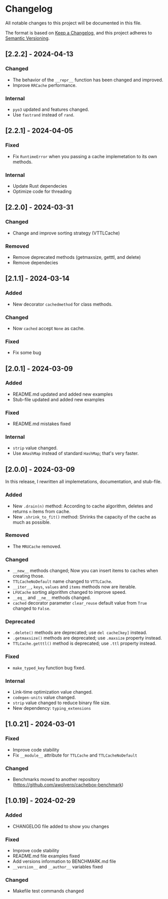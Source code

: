 # Changelog

All notable changes to this project will be documented in this file.

The format is based on [Keep a Changelog](https://keepachangelog.com/en/1.1.0/),
and this project adheres to [Semantic Versioning](https://semver.org/spec/v2.0.0.html).

## [2.2.2] - 2024-04-13

### Changed
- The behavior of the `__repr__` function has been changed and improved.
- Improve `RRCache` performance.

### Internal
- `pyo3` updated and features changed.
- Use `fastrand` instead of `rand`.

## [2.2.1] - 2024-04-05

### Fixed
- Fix `RuntimeError` when you passing a cache implemetation to its own methods.

### Internal
- Update Rust dependecies
- Optimize code for threading

## [2.2.0] - 2024-03-31

### Changed
- Change and improve sorting strategy (VTTLCache)

### Removed
- Remove deprecated methods (getmaxsize, getttl, and delete)
- Remove dependecies

## [2.1.1] - 2024-03-14

### Added
- New decorator `cachedmethod` for class methods.

### Changed
- Now `cached` accept `None` as cache.

### Fixed
- Fix some bug

## [2.0.1] - 2024-03-09

### Added
- README.md updated and added new examples
- Stub-file updated and added new examples

### Fixed
- README.md mistakes fixed

### Internal
- `strip` value changed.
- Use `AHashMap` instead of standard `HashMap`; that's very faster.

## [2.0.0] - 2024-03-09
In this release, I rewritten all implemetations, documentation, and stub-file.

### Added
- New `.drain(n)` method: According to cache algorithm, deletes and returns `n` items from cache.
- New `.shrink_to_fit()` method: Shrinks the capacity of the cache as much as possible.

### Removed
- The `MRUCache` removed.

### Changed
- `__new__` methods changed; Now you can insert items to caches when creating those.
- `TTLCacheNoDefault` name changed to `VTTLCache`.
- `__iter__`, `keys`, `values` and `items` methods now are iterable.
- `LFUCache` sorting algorithm changed to improve speed.
- `__eq__` and `__ne__` methods changed.
- `cached` decorator parameter `clear_reuse` default value from `True` changed to `False`.

### Deprecated
- `.delete()` methods are deprecated; use `del cache[key]` instead.
- `.getmaxsize()` methods are deprecated; use `.maxsize` property instead.
- `TTLCache.getttl()` method is deprecated; use `.ttl` property instead.

### Fixed
- `make_typed_key` function bug fixed.

### Internal
- Link-time optimization value changed.
- `codegen-units` value changed.
- `strip` value changed to reduce binary file size.
- New dependency: `typing_extensions`

## [1.0.21] - 2024-03-01

### Fixed

- Improve code stability
- Fix `__module__` attribute for `TTLCache` and `TTLCacheNoDefault`

### Changed

- Benchmarks moved to another repository (https://github.com/awolverp/cachebox-benchmark)

## [1.0.19] - 2024-02-29

### Added

- CHANGELOG file added to show you changes

### Fixed

- Improve code stability
- README.md file examples fixed
- Add versions information to BENCHMARK.md file
- `__version__` and `__author__` variables fixed

### Changed

- Makefile test commands changed
